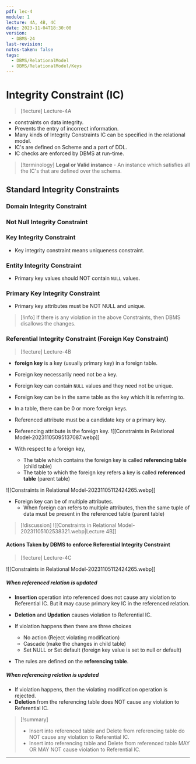 ```yaml
---
pdf: lec-4
module: 1
lecture: 4A, 4B, 4C
date: 2023-11-04T18:30:00
version:
  - DBMS-24
last-revision: 
notes-taken: false
tags:
  - DBMS/RelationalModel
  - DBMS/RelationalModel/Keys
---
```

# Integrity Constraint (IC)
> [!lecture] Lecture-4A
- constraints on data integrity.
- Prevents the entry of incorrect information.
- Many kinds of Integrity Constraints IC can be specified in the relational model.
- IC's are defined on Scheme and a part of DDL.
- IC checks are enforced by DBMS at run-time.

> [!terminology] 
> **Legal or Valid instance** - An instance which satisfies all the IC's that are defined over the schema.

## Standard Integrity Constraints

### Domain Integrity Constraint


### Not Null Integrity Constraint


### Key Integrity Constraint
- Key integrity constraint means uniqueness constraint.

### Entity Integrity Constraint
- Primary key values should NOT contain `NULL` values.

### Primary Key Integrity Constraint
- Primary key attributes must be NOT NULL and unique.


> [!info] 
> If there is any violation in the above Constraints, then DBMS disallows the changes. 

### Referential Integrity Constraint (Foreign Key Constraint)
> [!lecture] Lecture-4B

- **foreign key** is a key (usually primary key) in a foreign table.
- Foreign key necessarily need not be a key.
- Foreign key can contain `NULL` values and they need not be unique.
- Foreign key can be in the same table as the key which it is referring to.
- In a table, there can be 0 or more foreign keys.

- Referenced attribute must be a candidate key or a primary key.
- Referencing attribute is the foreign key.
![[Constraints in Relational Model-20231105095137087.webp]]

- With respect to a foreign key, 
	- The table which contains the foreign key is called **referencing table** (child table)
	- The table to which the foreign key refers a key is called **referenced table** (parent table)

![[Constraints in Relational Model-20231105112424265.webp]]

- Foreign key can be of multiple attributes.
	- When foreign can refers to multiple attributes, then the same tuple of data must be present in the referenced table (parent table)


> [!discussion] 
> ![[Constraints in Relational Model-20231105102538321.webp|Lecture 4B]]


#### Actions Taken by DBMS to enforce Referential Integrity Constraint
> [!lecture] Lecture-4C

![[Constraints in Relational Model-20231105112424265.webp]]

##### When referenced relation is updated
- **Insertion** operation into referenced does not cause any violation to Referential IC. But it may cause primary key IC in the referenced relation.
- **Deletion** and **Updation** causes violation to Referential IC.
- If violation happens then there are three choices
	- No action (Reject violating modification)
	- Cascade (make the changes in child table)
	- Set NULL or Set default (foreign key value is set to null or default)

- The rules are defined on the **referencing table**.

##### When referencing relation is updated
- If violation happens, then the violating modification operation is rejected.
- **Deletion** from the referencing table does NOT cause any violation to Referential IC.


> [!summary] 
> - Insert into referenced table and Delete from referencing table do NOT cause any violation to Referential IC.
> - Insert into referencing table and Delete from referenced table MAY OR MAY NOT cause violation to Referential IC.


---
